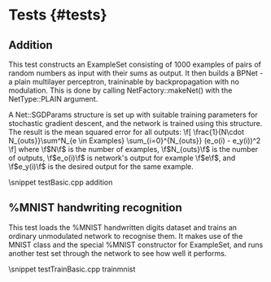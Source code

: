 Tests   {#tests}
=====

## Addition 
This test constructs an ExampleSet consisting of 1000 examples of pairs of random numbers
as input with their sums as output. It then builds a BPNet - 
a plain multilayer perceptron, traininable by backpropagation with no modulation. 
This is done by calling NetFactory::makeNet() with the NetType::PLAIN
argument. 

A Net::SGDParams structure is set up with suitable training parameters for stochastic
gradient descent, and the network is trained using this structure. The result is the mean
squared error for all outputs:
    \f[
    \frac{1}{N\cdot N_{outs}}\sum^N_{e \in Examples} \sum_{i=0}^{N_{outs}} (e_o(i) - e_y(i))^2
    \f]
    where
    \f$N\f$ is the number of examples, 
    \f$N_{outs}\f$ is the number of outputs,
    \f$e_o(i)\f$ is network's output for example \f$e\f$,
    and
     \f$e_y(i)\f$ is the desired output for the same example.

\snippet testBasic.cpp addition


## %MNIST handwriting recognition
This test loads the %MNIST handwritten digits dataset and trains an ordinary unmodulated
network to recognise them. It makes use of the MNIST class and the special %MNIST constructor
for ExampleSet, and runs another test set through the network to see how well it performs.

\snippet testTrainBasic.cpp trainmnist
